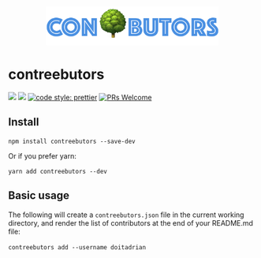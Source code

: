 <p align="center">
  <img src="./docs/logo.png" width="350">
</p>

# contreebutors
[![](https://img.shields.io/npm/dw/contreebutors.svg)](https://www.npmjs.com/package/contreebutors) 
[![](https://img.shields.io/npm/v/contreebutors.svg)](https://www.npmjs.com/package/contreebutors)
[![code style: prettier](https://img.shields.io/badge/code_style-prettier-ff69b4.svg?style=flat-square)](https://github.com/prettier/prettier)
[![PRs Welcome](https://img.shields.io/badge/PRs-welcome-brightgreen.svg?style=flat-square)](http://makeapullrequest.com)

## Install
```
npm install contreebutors --save-dev
```

Or if you prefer yarn: 
```
yarn add contreebutors --dev
```

## Basic usage

The following will create a `contreebutors.json` file in the current working directory, and render the list of contributors at the end of your README.md file:

`contreebutors add --username doitadrian`


